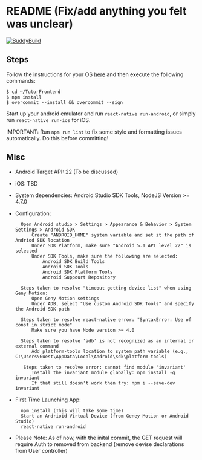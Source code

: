 # README (Fix/add anything you felt was unclear)

[![BuddyBuild](https://dashboard.buddybuild.com/api/statusImage?appID=58864a527911080100390c59&branch=master&build=latest)](https://dashboard.buddybuild.com/apps/58864a527911080100390c59/build/latest?branch=master)
## Steps
Follow the instructions for your OS [here](https://facebook.github.io/react-native/docs/getting-started.html) and then execute the following commands:
```
$ cd ~/TutorFrontend
$ npm install
$ overcommit --install && overcommit --sign
```
Start up your android emulator and run `react-native run-android`, or simply run `react-native run-ios` for iOS.

IMPORTANT: Run `npm run lint` to fix some style and formatting issues automatically. Do this before committing!

## Misc
* Android Target API: 22 (To be discussed)
* iOS: TBD

* System dependencies: Android Studio SDK Tools, NodeJS Version >= 4.7.0

* Configuration:

		Open Android studio > Settings > Appearance & Behavior > System Settings > Android SDK
			Create "ANDROID_HOME" system variable and set it the path of Andriod SDK location
			Under SDK Platform, make sure "Android 5.1 API level 22" is selected
			Under SDK Tools, make sure the following are selected:
				Android SDK Build Tools
				Android SDK Tools
				Android SDK Platform Tools
				Android Suppourt Repository

        Steps taken to resolve "timeout getting device list" when using Geny Motion:
            Open Geny Motion settings
            Under ADB, select "Use custom Android SDK Tools" and specify the Android SDK path

        Steps taken to resolve react-native error: "SyntaxError: Use of const in strict mode"
            Make sure you have Node version >= 4.0

        Steps taken to resolve 'adb' is not recognized as an internal or external command
            Add platform-tools location to system path variable (e.g., C:\Users\Guest\AppData\Local\Android\sdk\platform-tools)

         Steps taken to resolve error: cannot find module 'invariant'
            Install the invariant module globally: npm install -g invariant
            If that still doesn't work then try: npm i --save-dev invariant

* First Time Launching App:

		npm install (This will take some time)
		Start an Andrioid Virtual Device (from Geney Motion or Android Studio)
		react-native run-android

* Please Note: As of now, with the inital commit, the GET request will require Auth to removed from backend (remove devise declarations from User controller)
